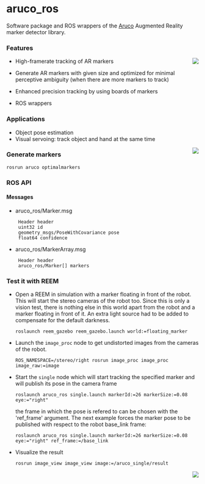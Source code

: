 aruco_ros
=========

Software package and ROS wrappers of the [Aruco][1] Augmented Reality marker detector library.


### Features
<img align="right" src="https://raw.github.com/pal-robotics/aruco_ros/master/aruco_ros/etc/marker_in_hand.jpg" />

 * High-framerate tracking of AR markers
 
 * Generate AR markers with given size and optimized for minimal perceptive ambiguity (when there are more markers to track)
 
 * Enhanced precision tracking by using boards of markers
 
 * ROS wrappers


### Applications

 * Object pose estimation
 * Visual servoing: track object and hand at the same time

<img align="right" src="https://raw.github.com/pal-robotics/aruco_ros/master/aruco_ros/etc/reem_gazebo_floating_marker_world.png"/>

### Generate markers

`rosrun aruco optimalmarkers`

### ROS API

#### Messages

 * aruco_ros/Marker.msg

        Header header
        uint32 id
        geometry_msgs/PoseWithCovariance pose
        float64 confidence

 * aruco_ros/MarkerArray.msg

        Header header
        aruco_ros/Marker[] markers

### Test it with REEM

 * Open a REEM in simulation with a marker floating in front of the robot. This will start the stereo cameras of the robot too. Since this is only a vision test, there is nothing else in this world apart from the robot and a marker floating in front of it. An extra light source had to be added to compensate for the default darkness.

    ```
    roslaunch reem_gazebo reem_gazebo.launch world:=floating_marker
    ```
 * Launch the `image_proc` node to get undistorted images from the cameras of the robot.
 
    ```
    ROS_NAMESPACE=/stereo/right rosrun image_proc image_proc image_raw:=image
    ```
 * Start the `single` node which will start tracking the specified marker and will publish its pose in the camera frame
 
    ```
    roslaunch aruco_ros single.launch markerId:=26 markerSize:=0.08 eye:="right"
    ```

    the frame in which the pose is refered to can be chosen with the 'ref_frame' argument. The next example forces the marker pose to
    be published with respect to the robot base_link frame:

    ```
    roslaunch aruco_ros single.launch markerId:=26 markerSize:=0.08 eye:="right" ref_frame:=/base_link
    ```
    
 * Visualize the result
 
    ```    
    rosrun image_view image_view image:=/aruco_single/result
    ```

<img align="right" src="https://raw.github.com/pal-robotics/aruco_ros/master/aruco_ros/etc/reem_gazebo_floating_marker.png"/>


[1]: http://www.sciencedirect.com/science/article/pii/S0031320314000235 "Automatic generation and detection of highly reliable fiducial markers under occlusion by S. Garrido-Jurado and R. Muñoz-Salinas and F.J. Madrid-Cuevas and M.J. Marín-Jiménez 2014"
